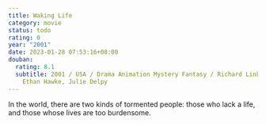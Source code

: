 ```yaml
---
title: Waking Life
category: movie
status: todo
rating: 0
year: "2001"
date: 2023-01-28 07:53:16+08:00
douban:
  rating: 8.1
  subtitle: 2001 / USA / Drama Animation Mystery Fantasy / Richard Linklater /
    Ethan Hawke, Julie Delpy
---
```


In the world, there are two kinds of tormented people: those who lack a life, and those whose lives are too burdensome.
